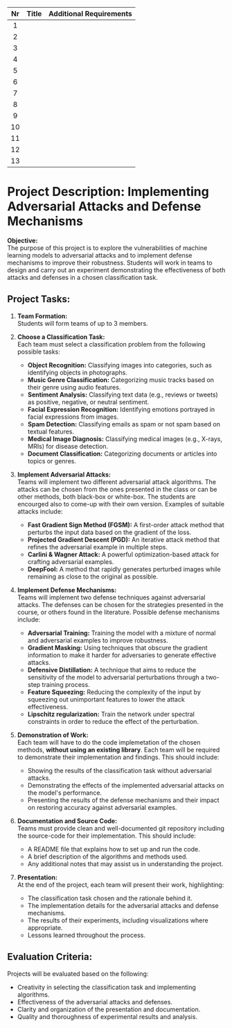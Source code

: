 | **Nr** | **Title** | **Additional Requirements** |
|:-------:|:--------:|:--------:|
| 1 | |
| 2 | |
| 3 | |
| 4 | |
| 5 | |
| 6 | |
| 7 | |
| 8 | |
| 9 | |
| 10 | |
| 11 | |
| 12 | |
| 13 | |

# Project Description: Implementing Adversarial Attacks and Defense Mechanisms

**Objective:**  
The purpose of this project is to explore the vulnerabilities of machine learning models to adversarial attacks and to implement defense mechanisms to improve their robustness. Students will work in teams to design and carry out an experiment demonstrating the effectiveness of both attacks and defenses in a chosen classification task.

## Project Tasks:

1. **Team Formation:**  
   Students will form teams of up to 3 members.

2. **Choose a Classification Task:**  
   Each team must select a classification problem from the following possible tasks:
   - **Object Recognition:** Classifying images into categories, such as identifying objects in photographs.
   - **Music Genre Classification:** Categorizing music tracks based on their genre using audio features.
   - **Sentiment Analysis:** Classifying text data (e.g., reviews or tweets) as positive, negative, or neutral sentiment.
   - **Facial Expression Recognition:** Identifying emotions portrayed in facial expressions from images.
   - **Spam Detection:** Classifying emails as spam or not spam based on textual features.
   - **Medical Image Diagnosis:** Classifying medical images (e.g., X-rays, MRIs) for disease detection.
   - **Document Classification:** Categorizing documents or articles into topics or genres.

3. **Implement Adversarial Attacks:**  
   Teams will implement two different adversarial attack algorithms. The attacks can be chosen from the ones presented in the class or can be other methods, both black-box or white-box. The students are encourged also to come-up with their own version. Examples of suitable attacks include:
   - **Fast Gradient Sign Method (FGSM):** A first-order attack method that perturbs the input data based on the gradient of the loss.
   - **Projected Gradient Descent (PGD):** An iterative attack method that refines the adversarial example in multiple steps.
   - **Carlini & Wagner Attack:** A powerful optimization-based attack for crafting adversarial examples.
   - **DeepFool:** A method that rapidly generates perturbed images while remaining as close to the original as possible.

4. **Implement Defense Mechanisms:**  
   Teams will implement two defense techniques against adversarial attacks. The defenses can be chosen for the strategies presented in the course, or others found in the literature. Possible defense mechanisms include:
   - **Adversarial Training:** Training the model with a mixture of normal and adversarial examples to improve robustness.
   - **Gradient Masking:** Using techniques that obscure the gradient information to make it harder for adversaries to generate effective attacks.
   - **Defensive Distillation:** A technique that aims to reduce the sensitivity of the model to adversarial perturbations through a two-step training process.
   - **Feature Squeezing:** Reducing the complexity of the input by squeezing out unimportant features to lower the attack effectiveness.
   - **Lipschitz regularization:** Train the network under spectral constraints in order to reduce the effect of the perturbation.

5. **Demonstration of Work:**  
   Each team will have to do the code implemetation of the chosen methods, **without using an existing library**. Each team will be required to demonstrate their implementation and findings. This should include:
   - Showing the results of the classification task without adversarial attacks.
   - Demonstrating the effects of the implemented adversarial attacks on the model's performance.
   - Presenting the results of the defense mechanisms and their impact on restoring accuracy against adversarial examples.

6. **Documentation and Source Code:**  
   Teams must provide clean and well-documented git repository including the source-code for their implementation. This should include:
   - A README file that explains how to set up and run the code.
   - A brief description of the algorithms and methods used.
   - Any additional notes that may assist us in understanding the project.

7. **Presentation:**  
   At the end of the project, each team will present their work, highlighting:
   - The classification task chosen and the rationale behind it.
   - The implementation details for the adversarial attacks and defense mechanisms.
   - The results of their experiments, including visualizations where appropriate.
   - Lessons learned throughout the process.

## Evaluation Criteria:  
Projects will be evaluated based on the following:
- Creativity in selecting the classification task and implementing algorithms.
- Effectiveness of the adversarial attacks and defenses.
- Clarity and organization of the presentation and documentation.
- Quality and thoroughness of experimental results and analysis.
